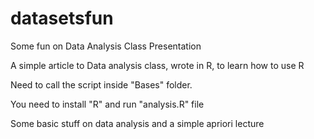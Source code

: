 # datasetsfun

Some fun on Data Analysis Class Presentation

A simple article to Data analysis class, wrote in R, to learn how to use R

Need to call the script inside "Bases" folder.

You need to install "R" and run "analysis.R" file

Some basic stuff on data analysis and a simple apriori lecture
